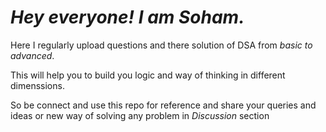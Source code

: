 # *Hey everyone! I am Soham.*
Here I regularly upload questions and there solution of DSA
from *basic to advanced*.

This will help you to build you logic and way of thinking in different dimenssions.

So be connect and use this repo for reference and share your queries and ideas or new way of solving any problem in *Discussion* section
